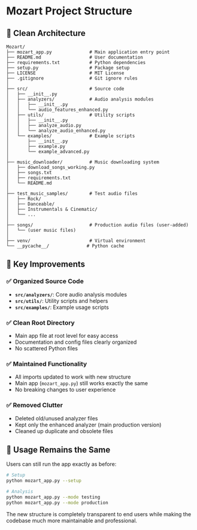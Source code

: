 # Mozart Project Structure

## 📁 Clean Architecture

```
Mozart/
├── mozart_app.py              # Main application entry point
├── README.md                  # User documentation
├── requirements.txt           # Python dependencies
├── setup.py                   # Package setup
├── LICENSE                    # MIT License
├── .gitignore                 # Git ignore rules
│
├── src/                       # Source code
│   ├── __init__.py
│   ├── analyzers/             # Audio analysis modules
│   │   ├── __init__.py
│   │   └── audio_features_enhanced.py
│   ├── utils/                 # Utility scripts
│   │   ├── __init__.py
│   │   ├── analyze_audio.py
│   │   └── analyze_audio_enhanced.py
│   └── examples/              # Example scripts
│       ├── __init__.py
│       ├── example.py
│       └── example_advanced.py
│
├── music_downloader/          # Music downloading system
│   ├── download_songs_working.py
│   ├── songs.txt
│   ├── requirements.txt
│   └── README.md
│
├── test_music_samples/        # Test audio files
│   ├── Rock/
│   ├── Danceable/
│   ├── Instrumentals & Cinematic/
│   └── ...
│
├── songs/                     # Production audio files (user-added)
│   └── (user music files)
│
├── venv/                      # Virtual environment
└── __pycache__/              # Python cache
```

## 🎯 Key Improvements

### ✅ Organized Source Code

- **`src/analyzers/`**: Core audio analysis modules
- **`src/utils/`**: Utility scripts and helpers
- **`src/examples/`**: Example usage scripts

### ✅ Clean Root Directory

- Main app file at root level for easy access
- Documentation and config files clearly organized
- No scattered Python files

### ✅ Maintained Functionality

- All imports updated to work with new structure
- Main app (`mozart_app.py`) still works exactly the same
- No breaking changes to user experience

### ✅ Removed Clutter

- Deleted old/unused analyzer files
- Kept only the enhanced analyzer (main production version)
- Cleaned up duplicate and obsolete files

## 🚀 Usage Remains the Same

Users can still run the app exactly as before:

```bash
# Setup
python mozart_app.py --setup

# Analysis
python mozart_app.py --mode testing
python mozart_app.py --mode production
```

The new structure is completely transparent to end users while making the codebase much more maintainable and professional.
